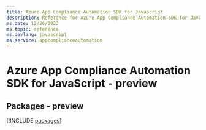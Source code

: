 ```yaml
---
title: Azure App Compliance Automation SDK for JavaScript
description: Reference for Azure App Compliance Automation SDK for JavaScript
ms.date: 12/26/2023
ms.topic: reference
ms.devlang: javascript
ms.service: appcomplianceautomation
---
```

# Azure App Compliance Automation SDK for JavaScript - preview
## Packages - preview
[!INCLUDE [packages](app-compliance-automation-index.md)]
